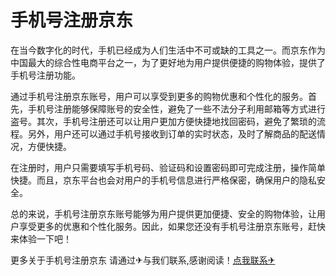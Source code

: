 # 手机号注册京东

在当今数字化的时代，手机已经成为人们生活中不可或缺的工具之一。而京东作为中国最大的综合性电商平台之一，为了更好地为用户提供便捷的购物体验，提供了手机号注册功能。

通过手机号注册京东账号，用户可以享受到更多的购物优惠和个性化的服务。首先，手机号注册能够保障账号的安全性，避免了一些不法分子利用邮箱等方式进行盗号。其次，手机号注册还可以让用户更加方便快捷地找回密码，避免了繁琐的流程。另外，用户还可以通过手机号接收到订单的实时状态，及时了解商品的配送情况，方便快捷。

在注册时，用户只需要填写手机号码、验证码和设置密码即可完成注册，操作简单快捷。而且，京东平台也会对用户的手机号信息进行严格保密，确保用户的隐私安全。

总的来说，手机号注册京东账号能够为用户提供更加便捷、安全的购物体验，让用户享受更多的优惠和个性化服务。因此，如果您还没有手机号注册京东账号，赶快来体验一下吧！

更多关于手机号注册京东 请通过✈与我们联系,感谢阅读！[点我联系✈](https://ad.G208.com)
